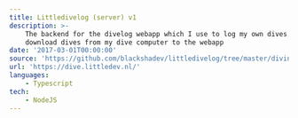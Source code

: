 ```yaml
---
title: Littledivelog (server) v1
description: >-
    The backend for the divelog webapp which I use to log my own dives. I also have a client to
    download dives from my dive computer to the webapp
date: '2017-03-01T00:00:00'
source: 'https://github.com/blackshadev/littledivelog/tree/master/divingserver'
url: 'https://dive.littledev.nl/'
languages:
    - Typescript
tech:
    - NodeJS
---
```

